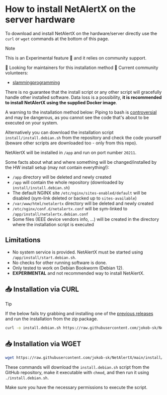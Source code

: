 # How to install NetAlertX on the server hardware

To download and install NetAlertX on the hardware/server directly use the `curl` or `wget` commands at the bottom of this page.

> [!NOTE]
> This is an Experimental feature 🧪 and it relies on community support.
>
> 🙏 Looking for maintainers for this installation method 🙂 Current community volunteers: 
>   - [slammingprogramming](https://github.com/slammingprogramming)
>
> There is no guarantee that the install script or any other script will gracefully handle other installed software.
> Data loss is a possibility, **it is recommended to install NetAlertX using the supplied Docker image**.

A warning to the installation method below: Piping to bash is [controversial](https://pi-hole.net/2016/07/25/curling-and-piping-to-bash) and may
be dangerous, as you cannot see the code that's about to be executed on your system.

Alternatively you can download the installation script `install/install.debian.sh` from the repository and check the code yourself (beware other scripts are
downloaded too - only from this repo).

NetAlertX will be installed in `/app` and run on port number `20211`.

Some facts about what and where something will be changed/installed by the HW install setup (may not contain everything!):

- `/app` directory will be deleted and newly created
- `/app` will contain the whole repository (downloaded by `install/install.debian.sh`)
- The default NGINX site `/etc/nginx/sites-enabled/default` will be disabled (sym-link deleted or backed up to `sites-available`)
- `/var/www/html/netalertx` directory will be deleted and newly created
- `/etc/nginx/conf.d/netalertx.conf` will be sym-linked to `/app/install/netalertx.debian.conf`
- Some files (IEEE device vendors info, ...) will be created in the directory where the installation script is executed

## Limitations

- No system service is provided. NetAlertX must be started using `/app/install/start.debian.sh`.
- No checks for other running software is done.
- Only tested to work on Debian Bookworm (Debian 12).
- **EXPERIMENTAL** and not recommended way to install NetAlertX.

## 📥 Installation via CURL

> [!TIP]  
> If the below fails try grabbing and installing one of the [previous releases](https://github.com/jokob-sk/NetAlertX/releases) and run the installation from the zip package.

```bash
curl -o install.debian.sh https://raw.githubusercontent.com/jokob-sk/NetAlertX/main/install/install.debian.sh && sudo chmod +x install.debian.sh && sudo ./install.debian.sh
```

## 📥 Installation via WGET

```bash
wget https://raw.githubusercontent.com/jokob-sk/NetAlertX/main/install/install.debian.sh -O install.debian.sh && sudo chmod +x install.debian.sh && sudo ./install.debian.sh
```

These commands will download the `install.debian.sh` script from the GitHub repository, make it executable with `chmod`, and then run it using `./install.debian.sh`.

Make sure you have the necessary permissions to execute the script.

